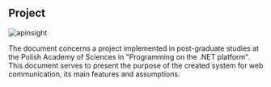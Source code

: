 ## Project

![apinsight](https://user-images.githubusercontent.com/25389541/57890031-bf9fd180-7836-11e9-80e2-e151ffcfe277.png)

The document concerns a project implemented in post-graduate studies at the Polish Academy of Sciences in "Programming on the .NET platform". This document serves to present the purpose of the created system for web communication, its main features and assumptions.
